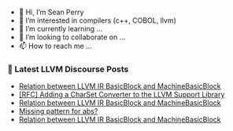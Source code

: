 - 👋 Hi, I’m Sean Perry
- 👀 I’m interested in compilers (c++, COBOL, llvm)
- 🌱 I’m currently learning ...
- 💞️ I’m looking to collaborate on ...
- 📫 How to reach me ...

<!---
s66perry/s66perry is a ✨ special ✨ repository because its `README.md` (this file) appears on your GitHub profile.
You can click the Preview link to take a look at your changes.
--->
### 📕 Latest LLVM Discourse Posts

<!-- DISCOURSE-LLVM:START -->
- [Relation between LLVM IR BasicBlock and MachineBasicBlock](https://discourse.llvm.org/t/relation-between-llvm-ir-basicblock-and-machinebasicblock/70032#post_9)
- [[RFC] Adding a CharSet Converter to the LLVM Support Library](https://discourse.llvm.org/t/rfc-adding-a-charset-converter-to-the-llvm-support-library/69795#post_13)
- [Relation between LLVM IR BasicBlock and MachineBasicBlock](https://discourse.llvm.org/t/relation-between-llvm-ir-basicblock-and-machinebasicblock/70032#post_8)
- [Missing pattern for abs?](https://discourse.llvm.org/t/missing-pattern-for-abs/70045#post_4)
- [Relation between LLVM IR BasicBlock and MachineBasicBlock](https://discourse.llvm.org/t/relation-between-llvm-ir-basicblock-and-machinebasicblock/70032#post_7)
<!-- DISCOURSE-LLVM:END -->
